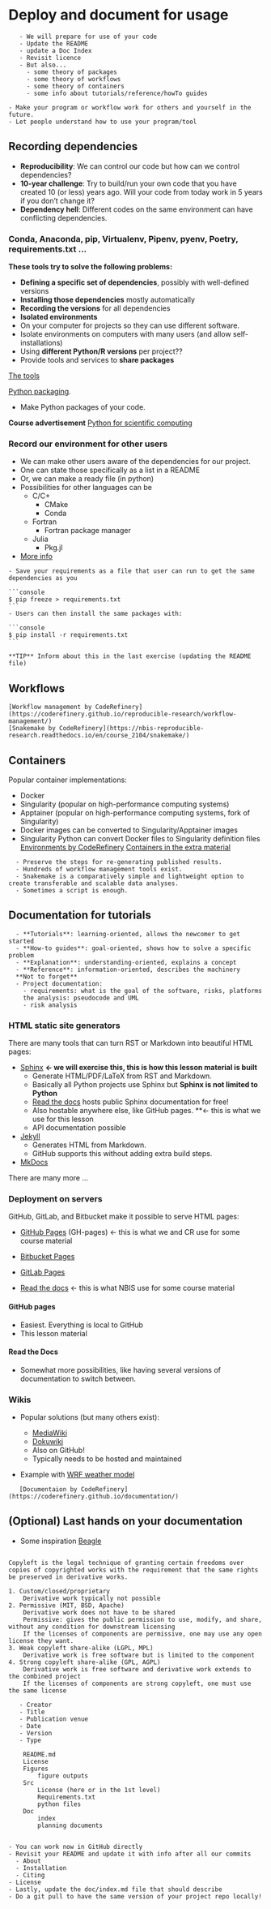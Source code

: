 # Deploy and document for usage

```{Objectives}
   - We will prepare for use of your code
   - Update the README
   - update a Doc Index
   - Revisit licence
   - But also...
     - some theory of packages
     - some theory of workflows
     - some theory of containers
     - some info about tutorials/reference/howTo guides
```

```{attention}
- Make your program or workflow work for others and yourself in the future.
- Let people understand how to use your program/tool
```

## Recording dependencies
-	**Reproducibility**: We can control our code but how can we control dependencies?
-	**10-year challenge**: Try to build/run your own code that you have created 10 (or less) years ago. Will your code from today work in 5 years if you don’t change it?
-	**Dependency hell**: Different codes on the same environment can have conflicting dependencies.

### Conda, Anaconda, pip, Virtualenv, Pipenv, pyenv, Poetry, requirements.txt …

**These tools try to solve the following problems:**
-	**Defining a specific set of dependencies**, possibly with well-defined versions
-	**Installing those dependencies** mostly automatically
-	**Recording the versions** for all dependencies
-	**Isolated environments**
   -	On your computer for projects so they can use different software.
   -	Isolate environments on computers with many users (and allow self-installations)
   -	Using **different Python/R versions** per project??
   -    Provide tools and services to **share packages**

[The tools](https://uppmax.github.io/programming_formalisms_intro/reproducible_deeper.html#the-tools)

[Python packaging](https://aaltoscicomp.github.io/python-for-scicomp/packaging/).
- Make Python packages of your code.

**Course advertisement**
[Python for scientific computing](https://aaltoscicomp.github.io/python-for-scicomp/)

### Record our environment for other users

- We can make other users aware of the dependencies for our project.
- One can state those specifically as a list in a README
- Or, we can make a ready file (in python) 
- Possibilities for other languages can be
  - C/C+
    - CMake
    - Conda
  - Fortran
    - Fortran package manager
  - Julia
    - Pkg.jl
- [More info](https://uppmax.github.io/programming_formalisms_intro/reproducible_deeper.html#recording-dependencies)

``````{challenge} Save your requirements as a file 
- Save your requirements as a file that user can run to get the same dependencies as you

```console
$ pip freeze > requirements.txt
```
- Users can then install the same packages with:

```console
$ pip install -r requirements.txt
```

**TIP** Inform about this in the last exercise (updating the README file)

``````

## Workflows

```{admonition} Learn more
[Workflow management by CodeRefinery](https://coderefinery.github.io/reproducible-research/workflow-management/)
[Snakemake by CodeRefinery](https://nbis-reproducible-research.readthedocs.io/en/course_2104/snakemake/)
```
## Containers

Popular container implementations:
- Docker
- Singularity (popular on high-performance computing systems)
- Apptainer (popular on high-performance computing systems, fork of Singularity)
- Docker images can be converted to Singularity/Apptainer images
- Singularity Python can convert Docker files to Singularity definition files
[Environments by CodeRefinery](https://coderefinery.github.io/reproducible-research/environments)
[Containers in the extra material](https://uppmax.github.io/programming_formalisms_intro/reproducible_deeper.html#containers)


```{keypoints}
  - Preserve the steps for re-generating published results.
  - Hundreds of workflow management tools exist.
  - Snakemake is a comparatively simple and lightweight option to create transferable and scalable data analyses.
  - Sometimes a script is enough.
```


## Documentation for tutorials
```{note} Documentation comes in different forms - what *is* documentation?
  - **Tutorials**: learning-oriented, allows the newcomer to get started
  - **How-to guides**: goal-oriented, shows how to solve a specific problem
  - **Explanation**: understanding-oriented, explains a concept
  - **Reference**: information-oriented, describes the machinery
  **Not to forget**
  - Project documentation:
    - requirements: what is the goal of the software, risks, platforms
    the analysis: pseudocode and UML
    - risk analysis
```

### HTML static site generators

   There are many tools that can turn RST or Markdown into beautiful HTML pages:

- [Sphinx](http://sphinx-doc.org) **← we will exercise this, this is how this lesson material is built**
  - Generate HTML/PDF/LaTeX from RST and Markdown.
  - Basically all Python projects use Sphinx but **Sphinx is not limited to Python**
  - [Read the docs](http://readthedocs.org)
    hosts public Sphinx documentation for free!
  - Also hostable anywhere else, like GitHub pages. **← this is what we use for this lesson 
  - API documentation possible
- [Jekyll](https://jekyllrb.com)
  - Generates HTML from Markdown.
  - GitHub supports this without adding extra build steps.
- [MkDocs](https://www.mkdocs.org/)

There are many more ...

### Deployment on servers
                                        
GitHub, GitLab, and Bitbucket make it possible to serve HTML pages:
- [GitHub Pages](https://pages.github.com) (GH-pages) ← this is what we and CR use for some course material

- [Bitbucket Pages](https://pages.bitbucket.io/)
- [GitLab Pages](https://pages.gitlab.io)
- [Read the docs](http://readthedocs.org) ← this is what NBIS use for some course material

#### GitHub pages
- Easiest. Everything is local to GitHub
- This lesson material

#### Read the Docs
- Somewhat more possibilities, like having several versions of documentation to switch between.
                                      
### Wikis
- Popular solutions (but many others exist):
  - [MediaWiki](https://www.mediawiki.org)
  - [Dokuwiki](https://www.dokuwiki.org)
  - Also on GitHub!
  - Typically needs to be hosted and maintained

- Example with [WRF weather model](https://github.com/wrf-model/WRF/wiki)
 
````{Admonition} Read more
   [Documentaion by CodeRefinery](https://coderefinery.github.io/documentation/)
````


## (Optional) Last hands on your documentation
- Some inspiration [Beagle](https://github.com/yampelo/beagle)

```{admonition} A little more about licensing

Copyleft is the legal technique of granting certain freedoms over copies of copyrighted works with the requirement that the same rights be preserved in derivative works.

1. Custom/closed/proprietary
    Derivative work typically not possible
2. Permissive (MIT, BSD, Apache)
    Derivative work does not have to be shared
    Permissive: gives the public permission to use, modify, and share, without any condition for downstream licensing
    If the licenses of components are permissive, one may use any open license they want.
3. Weak copyleft share-alike (LGPL, MPL)
    Derivative work is free software but is limited to the component
4. Strong copyleft share-alike (GPL, AGPL)
    Derivative work is free software and derivative work extends to the combined project
    If the licenses of components are strong copyleft, one must use the same license
```

```{admonition} Citation bullets    
   - Creator
   - Title
   - Publication venue
   - Date
   - Version
   - Type
```

```{admonition} Git/GitHub Repo 
    README.md
    License
    Figures
        figure outputs
    Src 
        License (here or in the 1st level)
        Requirements.txt
        python files
    Doc
        index
        planning documents
        
```        

``````{challenge} Update your documentation
- You can work now in GitHub directly
- Revisit your README and update it with info after all our commits
  - About
  - Installation
  - Citing
- License
- Lastly, update the doc/index.md file that should describe
- Do a git pull to have the same version of your project repo locally!
``````


